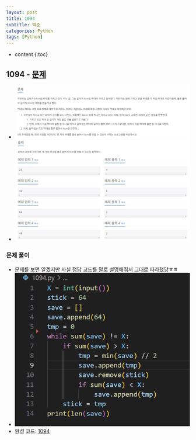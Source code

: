 ```yaml
---
layout: post
title: 1094
subtitle: 백준
categories: Python
tags: [Python]
---
```


* content
{:toc}

## 1094 - [문제](https://www.acmicpc.net/problem/1094)
+ ![문제](/assets/images/1094_Q.png)
+ ![문제](/assets/images/1094_IO.png)

### 문제 풀이
+ 문제를 보면 알겠지만 사실 정답 코드를 말로 설명해줘서 그대로 따라했당ㅎㅎ
+ ![코드](/assets/images/1094.png)
+ 완성 코드: [1094](https://github.com/ggsong0328/solved.ac/blob/solved.ac/1094.py)